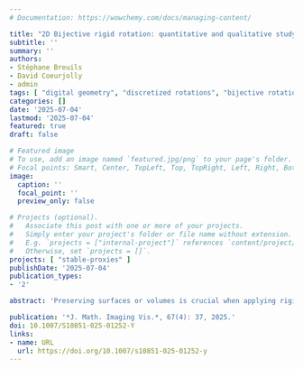 ```yaml
---
# Documentation: https://wowchemy.com/docs/managing-content/

title: "2D Bijective rigid rotation: quantitative and qualitative study"
subtitle: ''
summary: ''
authors:
- Stéphane Breuils
- David Coeurjolly
- admin
tags: [ "digital geometry", "discretized rotations", "bijective rotations" ]
categories: []
date: '2025-07-04'
lastmod: '2025-07-04'
featured: true
draft: false

# Featured image
# To use, add an image named `featured.jpg/png` to your page's folder.
# Focal points: Smart, Center, TopLeft, Top, TopRight, Left, Right, BottomLeft, Bottom, BottomRight.
image:
  caption: ''
  focal_point: ''
  preview_only: false

# Projects (optional).
#   Associate this post with one or more of your projects.
#   Simply enter your project's folder or file name without extension.
#   E.g. `projects = ["internal-project"]` references `content/project/deep-learning/index.md`.
#   Otherwise, set `projects = []`.
projects: [ "stable-proxies" ]
publishDate: '2025-07-04'
publication_types:
- '2'

abstract: 'Preserving surfaces or volumes is crucial when applying rigid transformations of 2D/3D digital objects in medical images and computer vision. To achieve this goal, the digital geometry community has focused on characterizing bijective digitized rotations and reflections. However, the angular distribution of these bijective rigid transformations is far from being dense. Other bijective approximations of rigid transformations have been proposed, but the state-of-the-art methods lack the experimental evaluations necessary to include them in real-life applications. This paper presents several new methods to approximate digitized rotations with bijective transformations, including the composition of bijective digitized reflections, bijective rotation by circles and bijective rotation through optimal transport. These new methods and several classical ones are compared in terms of accuracy with respect to Euclidean rotations, as well as computational complexity and practical speed in real-time applications and continuity. Finally, we determine some topological stability results of bijective rigid rotations.'

publication: '*J. Math. Imaging Vis.*, 67(4): 37, 2025.'
doi: 10.1007/S10851-025-01252-Y
links:
- name: URL
  url: https://doi.org/10.1007/s10851-025-01252-y
---
```

